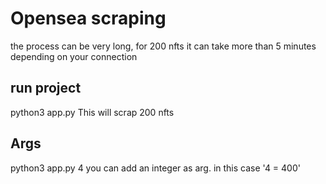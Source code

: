 # Opensea scraping
the process can be very long, for 200 nfts it can take more than 5 minutes depending on your connection
## run project
python3 app.py
This will scrap 200 nfts

## Args
python3 app.py 4
you can add an integer as arg.
in this case '4 = 400'